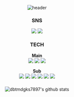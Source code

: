 <div align="center">

![header](https://capsule-render.vercel.app/api?type=transparent&text=welcome&&fontColor=8a2be2)

### SNS
<a href="https://www.notion.so/5582100fa01649fc96a496b8b9475567" target="_blank"><img src="https://img.shields.io/badge/Notion-000000?style=flat-square&logo=Notion&logoColor=white"/></a>
<a href="https://velog.io/@dbtmdgks7897/series" target="_blank"><img src="https://img.shields.io/badge/Velog-ADFF2F?style=flat-square&logo=Velog&logoColor=white"/></a>

### TECH
**Main**
</br>
<img src="https://img.shields.io/badge/Python-3776AB?style=for-the-badge&logo=Python&logoColor=white">
<img src="https://img.shields.io/badge/JAVA-F48220?style=for-the-badge&logo=OpenJDK&logoColor=white">
<img src="https://img.shields.io/badge/Spring Boot-6DB33F?style=for-the-badge&logo=springboot&logoColor=white">
</br>

**Sub**
</br>
<img src="https://img.shields.io/badge/Vus.js-4FC08D?style=for-the-badge&logo=vuedotjs&logoColor=white">
<img src="https://img.shields.io/badge/HTML5-E34F26?style=for-the-badge&logo=html5&logoColor=white">
<img src="https://img.shields.io/badge/CSS3-1572B6?style=for-the-badge&logo=css3&logoColor=white">
<img src="https://img.shields.io/badge/JavaScript-F7DF1E?style=for-the-badge&logo=javascript&logoColor=white">
<img src="https://img.shields.io/badge/C Sharp-239120?style=for-the-badge&logo=csharp&logoColor=white">
<img src="https://img.shields.io/badge/Unity-000000?style=for-the-badge&logo=unity&logoColor=white">
<!-- <img src="https://img.shields.io/badge/문자-색코드?style=for-the-badge&logo=이미지 이름&logoColor=white"> -->



### 

![dbtmdgks7897's github stats](https://github-readme-stats.vercel.app/api?username=dbtmdgks7897&show_icons=true&theme=tokyonight)


</div>

<!--
**dbtmdgks7897/dbtmdgks7897** is a ✨ _special_ ✨ repository because its `README.md` (this file) appears on your GitHub profile.

Here are some ideas to get you started:

- 🔭 I’m currently working on ...
- 🌱 I’m currently learning ...
- 👯 I’m looking to collaborate on ...
- 🤔 I’m looking for help with ...
- 💬 Ask me about ...
- 📫 How to reach me: ...
- 😄 Pronouns: ...
- ⚡ Fun fact: ...
-->

